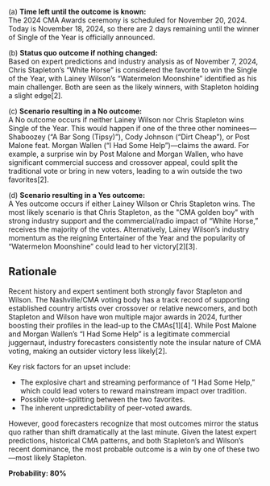 (a) **Time left until the outcome is known:**  
The 2024 CMA Awards ceremony is scheduled for November 20, 2024. Today is November 18, 2024, so there are 2 days remaining until the winner of Single of the Year is officially announced.

(b) **Status quo outcome if nothing changed:**  
Based on expert predictions and industry analysis as of November 7, 2024, Chris Stapleton’s “White Horse” is considered the favorite to win the Single of the Year, with Lainey Wilson’s “Watermelon Moonshine” identified as his main challenger. Both are seen as the likely winners, with Stapleton holding a slight edge[2].

(c) **Scenario resulting in a No outcome:**  
A No outcome occurs if neither Lainey Wilson nor Chris Stapleton wins Single of the Year. This would happen if one of the three other nominees—Shaboozey (“A Bar Song (Tipsy)”), Cody Johnson (“Dirt Cheap”), or Post Malone feat. Morgan Wallen (“I Had Some Help”)—claims the award. For example, a surprise win by Post Malone and Morgan Wallen, who have significant commercial success and crossover appeal, could split the traditional vote or bring in new voters, leading to a win outside the two favorites[2].

(d) **Scenario resulting in a Yes outcome:**  
A Yes outcome occurs if either Lainey Wilson or Chris Stapleton wins. The most likely scenario is that Chris Stapleton, as the "CMA golden boy" with strong industry support and the commercial/radio impact of “White Horse,” receives the majority of the votes. Alternatively, Lainey Wilson’s industry momentum as the reigning Entertainer of the Year and the popularity of “Watermelon Moonshine” could lead to her victory[2][3].

## Rationale

Recent history and expert sentiment both strongly favor Stapleton and Wilson. The Nashville/CMA voting body has a track record of supporting established country artists over crossover or relative newcomers, and both Stapleton and Wilson have won multiple major awards in 2024, further boosting their profiles in the lead-up to the CMAs[1][4]. While Post Malone and Morgan Wallen’s “I Had Some Help” is a legitimate commercial juggernaut, industry forecasters consistently note the insular nature of CMA voting, making an outsider victory less likely[2].

Key risk factors for an upset include:
- The explosive chart and streaming performance of “I Had Some Help,” which could lead voters to reward mainstream impact over tradition.
- Possible vote-splitting between the two favorites.
- The inherent unpredictability of peer-voted awards.

However, good forecasters recognize that most outcomes mirror the status quo rather than shift dramatically at the last minute. Given the latest expert predictions, historical CMA patterns, and both Stapleton’s and Wilson’s recent dominance, the most probable outcome is a win by one of these two—most likely Stapleton.

**Probability: 80%**